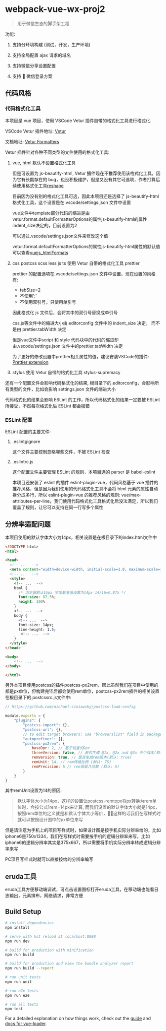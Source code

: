 # webpack-vue-wx-proj2

> 用于微信生态的脚手架工程

功能:

1.  支持分环境构建 (测试，开发，生产环境)

2.  支持全局配置 ajax 请求的域名

3.  支持微信分享设置配置

4.  支持  微信登录方案

## 代码风格

### 代码格式化工具

本项目是 vue 项目，使用 VSCode Vetur 插件自带的格式化工具进行格式化.

VSCode Vetur 插件地址: [Vetur](https://marketplace.visualstudio.com/items?itemName=octref.vetur)

文档地址: [Vetur Formatters](https://vuejs.github.io/vetur/formatting.html)

Vetur 插件针对各种不同类型的文件使用的格式化工具:

1.  vue, html 默认不设置格式化工具

    但是可设置为 js-beautify-html, Vetur 插件现在不推荐使用该格式化工具，因为它有长期存在的 bug，也没积极维护，但是又没有其它可选项，作者打算后续使用格式化工具[reshape](https://github.com/reshape/reshape)

    目前因为没有别的格式化工具可选，因此本项目还是选择了 js-beautify-html 格式化工具，这个设置是在.vscode/settings.json 文件中设置

    vue文件中template部分代码的缩进是由vetur.format.defaultFormatterOptions的属性js-beautify-html的属性indent_size决定的，目前设置为2

    可以通过.vscode/settings.json文件来修改这个值

    vetur.format.defaultFormatterOptions的属性js-beautify-html属性的默认值可以查看[vuejs_htmlFormats](https://github.com/vuejs/vetur/blob/master/server/src/modes/template/services/htmlFormat.ts)

2.  css postcss scss less js ts 使用 Vetur 自带的格式化工具 prettier

    prettier 的配置选项在.vscode/settings.json 文件中设置，现在设置的风格有:

    * tabSize=2
    * 不使用';'
    * 不使用双引号，只使用单引号

    因此格式化 js 文件后，会将其中的双引号替换成单引号

    css,js等文件中的缩进大小由.editorconfig 文件中的 indent_size 决定， 而不是由 prettier.tabWidth 决定

    但是vue文件中script 和 style 代码块中的代码的缩进却由.vscode/settings.json 文件中的prettier.tabWidth 决定

    为了更好的修改设置中prettier相关属性的值，建议安装VSCode的插件: [Prettier extension](https://marketplace.visualstudio.com/items?itemName=esbenp.prettier-vscode)

3.  stylus 使用 Vetur 自带的格式化工具 stylus-supremacy


还有一个配置文件会影响代码格式化的结果, 根目录下的.editorconfig，会影响所有类型的文件，比如会影响 settings.json 文件的缩进大小

代码格式化的结果会影响 ESLint 的工作，所以代码格式化的结果一定要被 ESLint 所接受，不然每次格式化后 ESLint 都会报错


### ESLint 配置

ESLint 配置的主要文件:

1.  .eslintgignore

    这个文件主要控制忽略哪些文件，不被 ESLint 检查

2.  .eslintrc.js

    这个配置文件主要管理 ESLint 的规则，本项目选的 parser 是 babel-eslint

    本项目还安装了 eslint 的插件 eslint-plugin-vue，代码风格基于 vue 插件的推荐风格，但是因为我们使用的代码格式化工具不会将 html 元素的属性自动拆分成多行，所以 eslint-plugin-vue 的推荐风格的规则: vue/max-attributes-per-line，我们使用代码格式化工具格式化后没法满足，所以我们覆盖了规则，让它可以支持在同一行写多个属性

## 分辨率适配问题

本项目使用的默认字体大小为14px，相关设置是在根目录下的index.html文件中

```html
<!DOCTYPE html>
<html>

<head>
  <!-- ...  -->
  <meta content="width=device-width, initial-scale=1.0, maximum-scale=1.0, user-scalable=0" name="viewport">
  <!-- ...  -->
  <style>
    <!-- ...  --> 
    html {
      /* 浏览器默认16px 字体基准值设置为14px 14/16=0.875 */
      font-size: 87.5%;
      height: 100%
    }
    <!-- ...  -->
    body {
      <!-- ...  -->
      font-size: 14px;
      line-height: 1.5;
       <!-- ...  -->
    }
  </style>
</head>

<body>
    <!-- ...  -->
</body>

</html>

```

另外本项目使用postcss的插件postcss-px2rem，因此虽然我们在项目中使用的都是px单位，但构建完毕后都会使用rem单位，postcss-px2rem插件的相关设置在根目录下的.postcssrc.js文件中:

```javascript
// https://github.com/michael-ciniawsky/postcss-load-config

module.exports = {
    "plugins": {
        "postcss-import": {},
        "postcss-url": {},
        // to edit target browsers: use "browserslist" field in package.json
        "autoprefixer": {},
        "postcss-px2rem": {
            baseDpr: 2, // 基于设备的Dpr  
            threeVersion: false, // 是否生成 @1x, @2x and @3x 三个版本(默认: false)，打开后  
            remVersion: true, // 是否生成rem版本(默认: true)  
            remUnit: 14, // rem转换比例 (默认: 75)  
            remPrecision: 5 // rem保留几位数 (默认: 5)  
        }
    }
}
```

其中remUnit设置为14的原因:
> 默认字体大小为14px，这样的设置让postcss-remtopx将px转换为rem单位时，会按公式1rem=14px来计算, 而我们设置的默认字体大小就是14px，按照rem单位的定义就是和默认字体大小等价，这样的话我们在写样式时就可以按照设计图中的px单位来写

但是请注意为手机上的项目写样式时，如果设计图是按手机实际分辨率给的，比如iphone6是750x1334，我们在写样式时需要按手机的逻辑分辨率来写，比如iphone6的逻辑分辨率其实是375x667，所以需要将手机实际分辨率转成逻辑分辨率来写

PC项目写样式时就可以直接按给的分辨率编写


## eruda工具

eruda工具方便移动端调试，可点击设置图标打开eruda工具，在移动端也能看日志输出，元素排布，网络请求，非常方便


## Build Setup

```bash
# install dependencies
npm install

# serve with hot reload at localhost:8080
npm run dev

# build for production with minification
npm run build

# build for production and view the bundle analyzer report
npm run build --report

# run unit tests
npm run unit

# run e2e tests
npm run e2e

# run all tests
npm test
```

For a detailed explanation on how things work, check out the [guide](http://vuejs-templates.github.io/webpack/) and [docs for vue-loader](http://vuejs.github.io/vue-loader).
